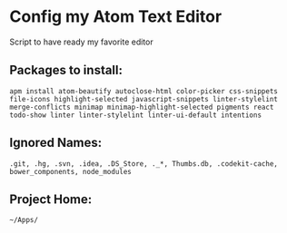 # Config my Atom Text Editor
Script to have ready my favorite editor

## Packages to install:
	apm install atom-beautify autoclose-html color-picker css-snippets file-icons highlight-selected javascript-snippets linter-stylelint merge-conflicts minimap minimap-highlight-selected pigments react todo-show linter linter-stylelint linter-ui-default intentions

## Ignored Names:
	.git, .hg, .svn, .idea, .DS_Store, ._*, Thumbs.db, .codekit-cache, bower_components, node_modules	

## Project Home:
	~/Apps/
